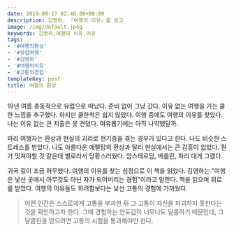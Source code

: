 ```yaml
---
date: 2019-09-17 02:46:00+00:00
description: 김영하, 『여행의 이유』를 읽고
image: /img/default.jpeg
keywords: 김영하,여행의 이유,이유
tags:
- '#여행의환상'
- '#유럽여행'
- '#김영하'
- '#여행의이유'
- '#고통의경험'
templateKey: post
title: 여행의 환상
---
```


19년 여름 충동적으로 유럽으로 떠났다. 준비 없이 그냥 갔다. 이유 없는 여행을 가는 쿨한 느낌을 추구했다. 하지만 쿨한척은 쉽지 않았다. 여행 중에도 여행의 이유를 찾았다. 나는 이유 없는 큰 지출은 못 견뎠다. 여유롭기에는 아직 나약했달까.

파리 여행자는 환상과 현실의 괴리로 현기증을 겪는 경우가 있다고 한다. 나도 비슷한 스트레스를 받았다. 나도 아름다운 에펠탑의 환상과 달리 현실에서는 큰 감흥이 없었다. 뭔가 멋져야할 것 같은데 별로라서 당황스러웠다. 암스테르담, 베를린, 파리 대게 그랬다.

귀국 길이 조금 허무했다. 여행의 이유를 찾는 심정으로 이 책을 읽었다. 김영하는 "여행은 낯선 곳에서 아무것도 아닌 자가 되어버리는 경험"이라고 말한다. 책을 읽으며 위로를 받았다. 여행의 이유들도 화려함보다는 낯선 고통의 경험에 가까웠다.

> 어떤 인간은 스스로에게 고통을 부과한 뒤 그 고통이 자신을 파괴하지 못한다는 것을 확인하고자 한다. 그때 경험하는 안도감이 너무나도 달콤하기 때문인데, 그 달콤한을 얻으려면 고통의 시험을 통과해야만 한다.
